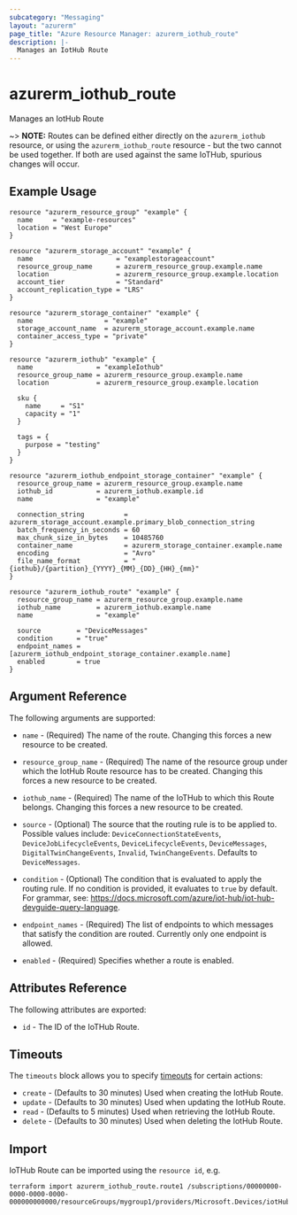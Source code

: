 ```yaml
---
subcategory: "Messaging"
layout: "azurerm"
page_title: "Azure Resource Manager: azurerm_iothub_route"
description: |-
  Manages an IotHub Route
---
```


# azurerm_iothub_route

Manages an IotHub Route

~> **NOTE:** Routes can be defined either directly on the `azurerm_iothub` resource, or using the `azurerm_iothub_route` resource - but the two cannot be used together. If both are used against the same IoTHub, spurious changes will occur.

## Example Usage

```hcl
resource "azurerm_resource_group" "example" {
  name     = "example-resources"
  location = "West Europe"
}

resource "azurerm_storage_account" "example" {
  name                     = "examplestorageaccount"
  resource_group_name      = azurerm_resource_group.example.name
  location                 = azurerm_resource_group.example.location
  account_tier             = "Standard"
  account_replication_type = "LRS"
}

resource "azurerm_storage_container" "example" {
  name                  = "example"
  storage_account_name  = azurerm_storage_account.example.name
  container_access_type = "private"
}

resource "azurerm_iothub" "example" {
  name                = "exampleIothub"
  resource_group_name = azurerm_resource_group.example.name
  location            = azurerm_resource_group.example.location

  sku {
    name     = "S1"
    capacity = "1"
  }

  tags = {
    purpose = "testing"
  }
}

resource "azurerm_iothub_endpoint_storage_container" "example" {
  resource_group_name = azurerm_resource_group.example.name
  iothub_id           = azurerm_iothub.example.id
  name                = "example"

  connection_string          = azurerm_storage_account.example.primary_blob_connection_string
  batch_frequency_in_seconds = 60
  max_chunk_size_in_bytes    = 10485760
  container_name             = azurerm_storage_container.example.name
  encoding                   = "Avro"
  file_name_format           = "{iothub}/{partition}_{YYYY}_{MM}_{DD}_{HH}_{mm}"
}

resource "azurerm_iothub_route" "example" {
  resource_group_name = azurerm_resource_group.example.name
  iothub_name         = azurerm_iothub.example.name
  name                = "example"

  source         = "DeviceMessages"
  condition      = "true"
  endpoint_names = [azurerm_iothub_endpoint_storage_container.example.name]
  enabled        = true
}
```

## Argument Reference

The following arguments are supported:

* `name` - (Required) The name of the route. Changing this forces a new resource to be created.

* `resource_group_name` - (Required) The name of the resource group under which the IotHub Route resource has to be created. Changing this forces a new resource to be created.

* `iothub_name` - (Required) The name of the IoTHub to which this Route belongs. Changing this forces a new resource to be created.

* `source` - (Optional) The source that the routing rule is to be applied to. Possible values include: `DeviceConnectionStateEvents`, `DeviceJobLifecycleEvents`, `DeviceLifecycleEvents`, `DeviceMessages`, `DigitalTwinChangeEvents`, `Invalid`, `TwinChangeEvents`. Defaults to `DeviceMessages`.

* `condition` - (Optional) The condition that is evaluated to apply the routing rule. If no condition is provided, it evaluates to `true` by default. For grammar, see: <https://docs.microsoft.com/azure/iot-hub/iot-hub-devguide-query-language>.

* `endpoint_names` - (Required) The list of endpoints to which messages that satisfy the condition are routed. Currently only one endpoint is allowed.

* `enabled` - (Required) Specifies whether a route is enabled.

## Attributes Reference

The following attributes are exported:

* `id` - The ID of the IoTHub Route.

## Timeouts

The `timeouts` block allows you to specify [timeouts](https://www.terraform.io/language/resources/syntax#operation-timeouts) for certain actions:

* `create` - (Defaults to 30 minutes) Used when creating the IotHub Route.
* `update` - (Defaults to 30 minutes) Used when updating the IotHub Route.
* `read` - (Defaults to 5 minutes) Used when retrieving the IotHub Route.
* `delete` - (Defaults to 30 minutes) Used when deleting the IotHub Route.

## Import

IoTHub Route can be imported using the `resource id`, e.g.

```shell
terraform import azurerm_iothub_route.route1 /subscriptions/00000000-0000-0000-0000-000000000000/resourceGroups/mygroup1/providers/Microsoft.Devices/iotHubs/hub1/routes/route1
```
